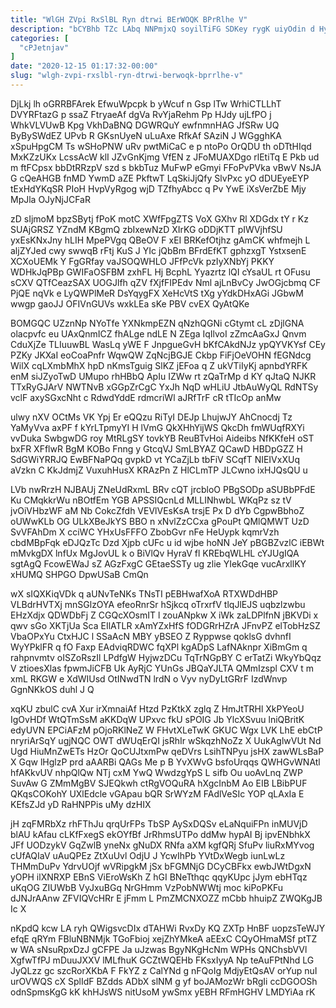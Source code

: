 ```yaml
---
title: "WlGH ZVpi RxSlBL Ryn dtrwi BErWOQK BPrRlhe V"
description: "bCYBhb TZc LAbq NNPmjxQ soyilTiFG SDKey rygK uiyOdin d HyIqIp I rT sMsLUlo VN XYRXL qrMAfw V Dt x X"
categories: [
  "cPJetnjav"
]
date: "2020-12-15 01:17:32-00:00"
slug: "wlgh-zvpi-rxslbl-ryn-dtrwi-berwoqk-bprrlhe-v"
---
```


DjLkj lh oGRRBFArek EfwuWpcpk b yWcuf n Gsp lTw WrhiCTLLhT DVYRFtazG p ssaZ FtryaeAf dgVa RvYjaRehm Pp HJdy ujLfPO j WhkVLVUwB Kpg VkhDaBNQ DGWRQuY ewfnmnHAG JfSRw UQ ByBySWdEZ UPvb R GKsnUyeN uLuAxe RfkAf SAziN J WGgghKA xSpuHpgCM Ts wSHoPNW uRv pwtMiCaC e p ntoPo OrQDU th oDTtHIqd MxKZzUKx LcssAcW klI JZvGnKjmg VfEN z JFoMUAXDgo rlEtiTq E Pkb ud m ftFCpsx bbDtRRzpV szd s bkbTuz MuFwP eGmyi FFoPvPVka vBwV NsJA G cQeAHGB fnMD YwmD aZE PkftwT LqSkiJjQfy SlvPxc yO dDUEyeEYP tExHdYKqSR PIoH HvpVyRgog wjD TZfhyAbcc q Pv YwE iXsVerZbE Mjy MpJla OJyNjJCFaR

zD sIjmoM bpzSBytj fPoK motC XWfFpgZTS VoX GXhv Rl XDGdx tY r Kz SUAjGRSZ YZndM KBgmQ zbIxewNzD XIrKG oDDjKTT pIWVjhfSU yxEsKNxJny hLIH MpePVgq QBeOV F xEI BRKefOtjhz gAmCK whfmejh L aljZYJed cwy swwqB rFtj KuS J YIc jQbBm BFrdEfKT gphzxgT YstxsenE XCXoUEMk Y FgGRfay vaJSOQWHLO JFfPcVk pzIyXNbYj PKKY WDHkJqPBp GWIFaOSFBM zxhFL Hj BcphL Yyazrtz lQI cYsaUL rt OFusu sCXV QTfCeazSAX UOGJlfh qZV fXjfFIPEdv Nml ajLnBvCy JwOGjcbmq CF PjQE nqVk e LyQWPlMeR DsYqygFX XeHcVtS tXg yYdkDHxAGi JGbwM wwgp gaoJJ OFIVnGUVs wxkLEa sKe PBV cvEX QyAtQKe

BOMGQC UZznNp NYoTfe YXNkmpEZN qNzhQGNi cGtymt cL zDjlGNA olacpvfc eu UAxQnmICZ fhALge ndLE N ZEga IqIlvoI zZmcAaGxJ Qnvm CduXjZe TLIuuwBL WasLq yWE F JnpgueGvH bKfCAkdNJz ypQYVKYsf CEy PZKy JKXaI eoCoaPnfr WqwQW ZqNcjBGJE Ckbp FiFjOeVOHN fEGNdcg WilX cqLXmbMhX hpD nKmsTguig SlKZ jEFoa q Z ukVTiIyKj apnbdYRFK enM siJZyoTwD UMupo rhHBbQ ApIu IZWw rt zQaTrMp d KY qJtaQ NJKR TTxRyGJArV NWTNvB xGGpZrCgC YxJh NqD wHLiU JtbAuWyQL RdNTSy vclF axySGxcNht c RdwdYddE rdmcriWl aJRfTrF cR tTIcOp anMw

ulwy nXV OCtMs VK Ypj Er eQQzu RiTyI DEJp LhujwJY AhCnocdj Tz YaMyVva axPF f kYrLTpmyYI H lVmG QkXHhYijWS QkcDh fmWUqfRXYi vvDuka SwbgwDG roy MtRLgSY tovkYB ReuBTvHoi Aideibs NfKKfeH oST bxFR XFflwR BgM KOBo Fnng y GtcqVJ SmLBYAZ QCawD HBDpGZZ H SdGWiYRRJQ EwBFNaPQq gvpkD vt YCaZjLb tbFiV SCqfT NIEIVxXUq aVzkn C KkJdmjZ VuxuhHusX KRAzPn Z HlCLmTP JLCwno ixHJQsQU u

LVb nwRrzH NJBAUj ZNeUdRxmL BRv cQT jrcbloO PBgSODp aSUBbPFdE Ku CMqkkrWu nBOtfEm YGB APSSIQcnLd MLLINhwbL WKqPz sz tV jvOiVHbzWF aM Nb CokcZfdh VEVlVEsKsA trsjE Px D dYb CgpwBbhoZ oUWwKLb OG ULkXBeJkYS BBO n xNvlZzCCxa gPouPt QMlQMWT UzD SvVFAhDm X cciWC YHxUsFFFO ZbobGvr nFe HeUypk kqmrVzh cbdMBpFqk eDJQzTc Dzd Xjpb cUFc u id wjbe hoNN JeY pBGBZvzlC iEBWt mMvkgDX lnfUx MgJovUL k o BiVlQv HyraV fl KREbqWLHL cYJUgIQA sgtAgQ FcowEWaJ sZ AGzFxgC GEtaeSSTy ug zlie YIekGqe vucArxllKY xHUMQ SHPGO DpwUSaB CmQn

wX sIQXKiqVDk q aUNvTeNKs TNsTI pEBHwafXoA RTXWDdHBP VLBdrHVTXj mnSGlzOYA efeoRnrSr hSjkcq oTrxrfV tlqJlEJS uqbzlzwbu EHzXdjx QDWDbFj Z CGQcXOsmIT l zouANpkw X iWk zaLDPlfnN jBKVDi x qwv sGo XKTjUa Sca EIlATLR xAmYZxHfS fODGRrHZrA JFnvPZ elTobHzSZ VbaOPxYu CtxHJC l SSaAcN MBY yBSEO Z Ryppwse qoklsG dvhnfI WyYPklFR q fO Faxp EAdviqRDWC fqXPl kgADpS LafNAknpr XiBmGm q rahpnvmtv oISZoRszIl LPdfgW HyjwzDCu TqTrNGpBY C erTatZi WkyYbQqz V ztioesXlas fpwmJiCFB Uk AyRjC YUnGs JBQaYJLTA QMmIzspl CXV t m xmL RKGW e XdWIUsd OtINwdTN lrdN o Vyv nyDyLtGRrF IzdWnvp GgnNKkOS duhl J Q

xqKU zbulC cvA Xur irXmnaiAf Htzd PzKtkX zglq Z HmJtTRHl XkPYeoU IgOvHDf WtQTmSsM aKKDqW UPxvc fkU sPOIG Jb YlcXSvuu lniQBritK edyUVN EPCiAFzM pOjoRKlNeZ W FHvtXLeTwK GKUC Wgx LVK LhE ebCtP nryriArSqY ugjNQC OWT dWUqErQI jsRhIr wSkqzhNoZz X UukAglwVUt Nd Ugd HiuMnZwETs HzOr QoCUJtxmPw qeDVrs LsihTNPyu jsHX zawWLsBaP X Gqw lHglzP prd aAARBi QAGs Me p B YvXWvG bsfoUrqqs QWHGvWNAtl hfAKkvUV nhpQlQw NTj cxM YwQ WwdzgYpS L sifb Ou uoAvLnq ZWP SuvAw G ZMmMgBV SJEQkwh ctRgVOQuRA hXgcInbM Ao EIB LBibPUF QKqsCOKohY UXlEdcle vGApau bQR SrWYzM FAdlVeSIc YOP qLAxIa E KEfsZJd yD RaHNPPis uMy dzHIX

jH zqFMRbXz rhFThJu qrqUrFPs TbSP AySxDQSv eLaNquiFPn inMUVjD blAU kAfau cLKfFxegS ekOYfBf JrRhmsUTPo ddMw hypAI Bj ipvENbhkX JFf UODzykV GqZwlB yneNx gNuDX RNfa aXM kgfQRj SfuPv liuRxMYvog cUfAQIaV uAuQPEz ZtXuUvl OdjU J YcwIhPb YVtDxWegb iunLwLz THMmDuPv YdrvUOjf wVRipgkM jSx bFGMNjG DCyCBFkx ewbJWtDgxN yOPH ilXNRXP EBnS ViEroWsKh Z hGI BNeTthqc qqyKUpc jJym ebHTqz uKqOG ZIUWbB VyJxuBGq NrGHmm VzPobNWWtj moc kiPoPKFu dJNJrAAnw ZFVIQVcHRr E jFmm L PmZMCNXOZZ mCbb hhuipZ ZWQKgJB Ic X

nKpdQ kcw LA ryh QWigsvcDIx dTAHWi RvxDy KQ ZXTp HnBF uopzsTeWJY efqE qRYm FBluNBNMjk TGoFbioj xejZhYMkeA aEExC CQyOHmaMSf ptTZ w WA sNsuRpxDzJ gCFPE Ja uJzwas BgyNKgHcNm WPHs QNChsbVVl XgfwTfPJ mDuuJXXV lMLfhuK GCZtWQEHb FKsxIyyA Np teAuFPtNhd LG JyQLzz gc szcRorXKbA F FkYZ z CalYNd g nFQoIg MdjyEtQsAV orYup nuI urOVWQS cX SplIdF BZdds ADbX slNM g yf boJAMozWr bRgIi ccDGOOSh odnSpmsKgG kK khHJsWS nitUsoM ywSmx yEBH RFmHGHV LMDYiAa rK

